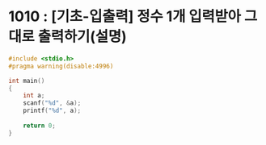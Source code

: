 # 1010 : [기초-입출력] 정수 1개 입력받아 그대로 출력하기(설명)

```c
#include <stdio.h>
#pragma warning(disable:4996)

int main()
{
    int a;
    scanf("%d", &a);
    printf("%d", a);
    
    return 0;
}
```
